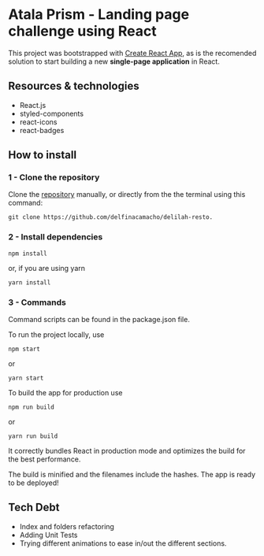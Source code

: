 # Atala Prism - Landing page challenge using React

This project was bootstrapped with [Create React App](https://github.com/facebook/create-react-app), as is the recomended solution to start building a new **single-page application** in React.

## Resources & technologies
- React.js
- styled-components
- react-icons
- react-badges

## How to install

### 1 - Clone the repository
Clone the [repository](https://github.com/delfinacamacho/delilah-resto) manually, or directly from the the terminal using this command:

`git clone https://github.com/delfinacamacho/delilah-resto.`

### 2 - Install dependencies

```
npm install
```
or, if you are using yarn

```
yarn install
```

### 3 - Commands
Command scripts can be found in the package.json file.

To run the project locally, use
```
npm start
```
or 
```
yarn start
```

To build the app for production use 
```
npm run build
```
or 
```
yarn run build
```
It correctly bundles React in production mode and optimizes the build for the best performance.

The build is minified and the filenames include the hashes. The app is ready to be deployed!

## Tech Debt
- Index and folders refactoring
- Adding Unit Tests
- Trying different animations to ease in/out the different sections.
